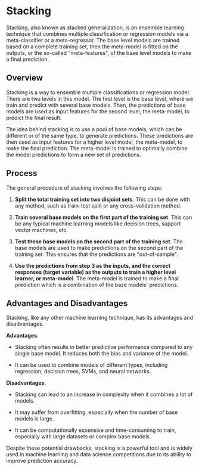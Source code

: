 # Stacking

Stacking, also known as stacked generalization, is an ensemble learning technique that combines multiple classification or regression models via a meta-classifier or a meta-regressor. The base level models are trained based on a complete training set, then the meta-model is fitted on the outputs, or the so-called "meta-features", of the base level models to make a final prediction.

## Overview

Stacking is a way to ensemble multiple classifications or regression model. There are two levels in this model. The first level is the base level, where we train and predict with several base models. Then, the predictions of base models are used as input features for the second level, the meta-model, to predict the final result.

The idea behind stacking is to use a pool of base models, which can be different or of the same type, to generate predictions. These predictions are then used as input features for a higher level model, the meta-model, to make the final prediction. The meta-model is trained to optimally combine the model predictions to form a new set of predictions.

## Process

The general procedure of stacking involves the following steps:

1. **Split the total training set into two disjoint sets**. This can be done with any method, such as train-test split or any cross-validation method.

2. **Train several base models on the first part of the training set**. This can be any typical machine learning models like decision trees, support vector machines, etc.

3. **Test these base models on the second part of the training set**. The base models are used to make predictions on the second part of the training set. This ensures that the predictions are "out-of-sample".

4. **Use the predictions from step 3 as the inputs, and the correct responses (target variable) as the outputs to train a higher level learner, or meta-model**. The meta-model is trained to make a final prediction which is a combination of the base models' predictions.

## Advantages and Disadvantages

Stacking, like any other machine learning technique, has its advantages and disadvantages. 

**Advantages**:

- Stacking often results in better predictive performance compared to any single base model. It reduces both the bias and variance of the model.

- It can be used to combine models of different types, including regression, decision trees, SVMs, and neural networks.

**Disadvantages**:

- Stacking can lead to an increase in complexity when it combines a lot of models.

- It may suffer from overfitting, especially when the number of base models is large.

- It can be computationally expensive and time-consuming to train, especially with large datasets or complex base models.

Despite these potential drawbacks, stacking is a powerful tool and is widely used in machine learning and data science competitions due to its ability to improve prediction accuracy.
